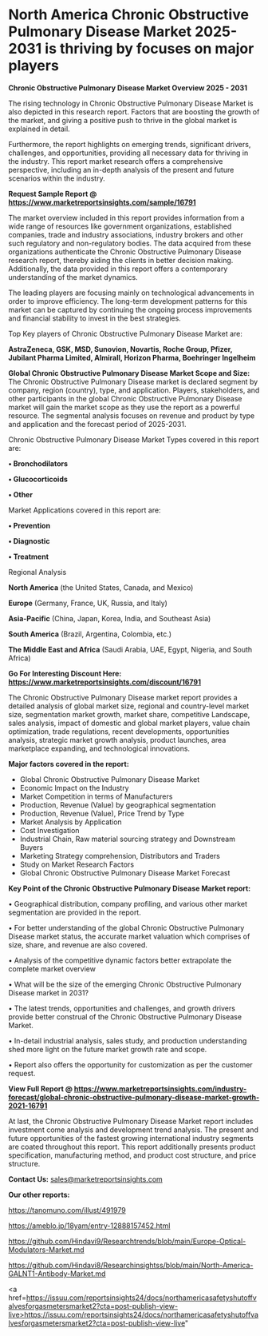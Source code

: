 # North America Chronic Obstructive Pulmonary Disease Market 2025-2031 is thriving by focuses on major players

<Strong> Chronic Obstructive Pulmonary Disease Market Overview 2025 - 2031</strong>

The rising technology in Chronic Obstructive Pulmonary Disease Market is also depicted in this research report. Factors that are boosting the growth of the market, and giving a positive push to thrive in the global market is explained in detail.

Furthermore, the report highlights on emerging trends, significant drivers, challenges, and opportunities, providing all necessary data for thriving in the industry. This report market research offers a comprehensive perspective, including an in-depth analysis of the present and future scenarios within the industry.

<strong>Request Sample Report @ <a href=https://www.marketreportsinsights.com/sample/16791>https://www.marketreportsinsights.com/sample/16791</a></strong>

The market overview included in this report provides information from a wide range of resources like government organizations, established companies, trade and industry associations, industry brokers and other such regulatory and non-regulatory bodies. The data acquired from these organizations authenticate the Chronic Obstructive Pulmonary Disease research report, thereby aiding the clients in better decision making. Additionally, the data provided in this report offers a contemporary understanding of the market dynamics.

The leading players are focusing mainly on technological advancements in order to improve efficiency. The long-term development patterns for this market can be captured by continuing the ongoing process improvements and financial stability to invest in the best strategies.

Top Key players of Chronic Obstructive Pulmonary Disease Market are:

<strong>AstraZeneca, GSK, MSD, Sunovion, Novartis, Roche Group, Pfizer, Jubilant Pharma Limited, Almirall, Horizon Pharma, Boehringer Ingelheim</strong>

<strong><b>Global Chronic Obstructive Pulmonary Disease Market Scope and Size:</b></strong>
The Chronic Obstructive Pulmonary Disease market is declared segment by company, region (country), type, and application. Players, stakeholders, and other participants in the global Chronic Obstructive Pulmonary Disease market will gain the market scope as they use the report as a powerful resource. The segmental analysis focuses on revenue and product by type and application and the forecast period of 2025-2031.

Chronic Obstructive Pulmonary Disease Market Types covered in this report are:

<strong>• Bronchodilators

• Glucocorticoids

• Other</strong>

Market Applications covered in this report are:

<strong>• Prevention

• Diagnostic

• Treatment</strong> 

Regional Analysis

<strong>North America</strong> (the United States, Canada, and Mexico)

<strong>Europe</strong> (Germany, France, UK, Russia, and Italy)

<strong>Asia-Pacific</strong> (China, Japan, Korea, India, and Southeast Asia)

<strong>South America</strong> (Brazil, Argentina, Colombia, etc.)

<strong>The Middle East and Africa</strong> (Saudi Arabia, UAE, Egypt, Nigeria, and South Africa)

<strong>Go For Interesting Discount Here: <a href=https://www.marketreportsinsights.com/discount/16791>https://www.marketreportsinsights.com/discount/16791</a></strong>

The Chronic Obstructive Pulmonary Disease market report provides a detailed analysis of global market size, regional and country-level market size, segmentation market growth, market share, competitive Landscape, sales analysis, impact of domestic and global market players, value chain optimization, trade regulations, recent developments, opportunities analysis, strategic market growth analysis, product launches, area marketplace expanding, and technological innovations.

<strong><b>Major factors covered in the report:</b></strong>
<ul>
  <li>Global Chronic Obstructive Pulmonary Disease Market </li>
  <li>Economic Impact on the Industry</li>
  <li>Market Competition in terms of Manufacturers</li>
  <li>Production, Revenue (Value) by geographical segmentation</li>
  <li>Production, Revenue (Value), Price Trend by Type</li>
  <li>Market Analysis by Application</li>
  <li>Cost Investigation</li>
  <li>Industrial Chain, Raw material sourcing strategy and Downstream Buyers</li>
  <li>Marketing Strategy comprehension, Distributors and Traders</li>
  <li>Study on Market Research Factors</li>
  <li>Global Chronic Obstructive Pulmonary Disease Market Forecast</li>
</ul>

<strong><b>Key Point of the Chronic Obstructive Pulmonary Disease Market report:</b></strong>

• Geographical distribution, company profiling, and various other market segmentation are provided in the report.

• For better understanding of the global Chronic Obstructive Pulmonary Disease market status, the accurate market valuation which comprises of size, share, and revenue are also covered.

• Analysis of the competitive dynamic factors better extrapolate the complete market overview

• What will be the size of the emerging Chronic Obstructive Pulmonary Disease market in 2031?

• The latest trends, opportunities and challenges, and growth drivers provide better construal of the Chronic Obstructive Pulmonary Disease Market.

• In-detail industrial analysis, sales study, and production understanding shed more light on the future market growth rate and scope.

• Report also offers the opportunity for customization as per the customer request.

<strong><b>View Full Report @ <a href=https://www.marketreportsinsights.com/industry-forecast/global-chronic-obstructive-pulmonary-disease-market-growth-2021-16791>https://www.marketreportsinsights.com/industry-forecast/global-chronic-obstructive-pulmonary-disease-market-growth-2021-16791</a></b></strong>


At last, the Chronic Obstructive Pulmonary Disease Market report includes investment come analysis and development trend analysis. The present and future opportunities of the fastest growing international industry segments are coated throughout this report. This report additionally presents product specification, manufacturing method, and product cost structure, and price structure.

<strong>Contact Us:</strong>
sales@marketreportsinsights.com

<strong>Our other reports:</strong>

<a href=https://tanomuno.com/illust/491979>https://tanomuno.com/illust/491979</a>

<a href=https://ameblo.jp/18yam/entry-12888157452.html>https://ameblo.jp/18yam/entry-12888157452.html</a>

<a href=https://github.com/Hindavi9/Researchtrends/blob/main/Europe-Optical-Modulators-Market.md>https://github.com/Hindavi9/Researchtrends/blob/main/Europe-Optical-Modulators-Market.md</a>

<a href=https://github.com/Hindavi8/Researchinsightss/blob/main/North-America-GALNT1-Antibody-Market.md>https://github.com/Hindavi8/Researchinsightss/blob/main/North-America-GALNT1-Antibody-Market.md</a>

<a href=https://issuu.com/reportsinsights24/docs/northamericasafetyshutoffvalvesforgasmetersmarket2?cta=post-publish-view-live>https://issuu.com/reportsinsights24/docs/northamericasafetyshutoffvalvesforgasmetersmarket2?cta=post-publish-view-live</a>"
